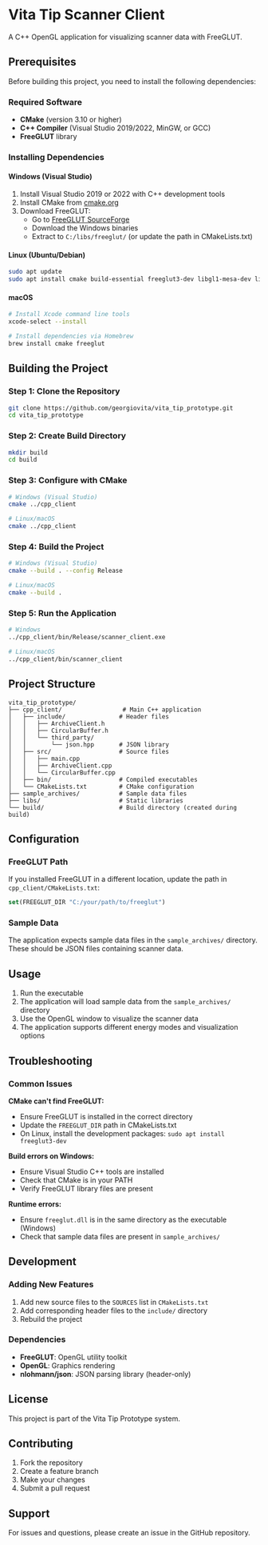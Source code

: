 # Vita Tip Scanner Client

A C++ OpenGL application for visualizing scanner data with FreeGLUT.

## Prerequisites

Before building this project, you need to install the following dependencies:

### Required Software
- **CMake** (version 3.10 or higher)
- **C++ Compiler** (Visual Studio 2019/2022, MinGW, or GCC)
- **FreeGLUT** library

### Installing Dependencies

#### Windows (Visual Studio)
1. Install Visual Studio 2019 or 2022 with C++ development tools
2. Install CMake from [cmake.org](https://cmake.org/download/)
3. Download FreeGLUT:
   - Go to [FreeGLUT SourceForge](https://sourceforge.net/projects/freeglut/)
   - Download the Windows binaries
   - Extract to `C:/libs/freeglut/` (or update the path in CMakeLists.txt)

#### Linux (Ubuntu/Debian)
```bash
sudo apt update
sudo apt install cmake build-essential freeglut3-dev libgl1-mesa-dev libglu1-mesa-dev
```

#### macOS
```bash
# Install Xcode command line tools
xcode-select --install

# Install dependencies via Homebrew
brew install cmake freeglut
```

## Building the Project

### Step 1: Clone the Repository
```bash
git clone https://github.com/georgiovita/vita_tip_prototype.git
cd vita_tip_prototype
```

### Step 2: Create Build Directory
```bash
mkdir build
cd build
```

### Step 3: Configure with CMake
```bash
# Windows (Visual Studio)
cmake ../cpp_client

# Linux/macOS
cmake ../cpp_client
```

### Step 4: Build the Project
```bash
# Windows (Visual Studio)
cmake --build . --config Release

# Linux/macOS
cmake --build .
```

### Step 5: Run the Application
```bash
# Windows
../cpp_client/bin/Release/scanner_client.exe

# Linux/macOS
../cpp_client/bin/scanner_client
```

## Project Structure

```
vita_tip_prototype/
├── cpp_client/                 # Main C++ application
│   ├── include/               # Header files
│   │   ├── ArchiveClient.h
│   │   ├── CircularBuffer.h
│   │   └── third_party/
│   │       └── json.hpp       # JSON library
│   ├── src/                   # Source files
│   │   ├── main.cpp
│   │   ├── ArchiveClient.cpp
│   │   └── CircularBuffer.cpp
│   ├── bin/                   # Compiled executables
│   └── CMakeLists.txt         # CMake configuration
├── sample_archives/           # Sample data files
├── libs/                      # Static libraries
└── build/                     # Build directory (created during build)
```

## Configuration

### FreeGLUT Path
If you installed FreeGLUT in a different location, update the path in `cpp_client/CMakeLists.txt`:

```cmake
set(FREEGLUT_DIR "C:/your/path/to/freeglut")
```

### Sample Data
The application expects sample data files in the `sample_archives/` directory. These should be JSON files containing scanner data.

## Usage

1. Run the executable
2. The application will load sample data from the `sample_archives/` directory
3. Use the OpenGL window to visualize the scanner data
4. The application supports different energy modes and visualization options

## Troubleshooting

### Common Issues

**CMake can't find FreeGLUT:**
- Ensure FreeGLUT is installed in the correct directory
- Update the `FREEGLUT_DIR` path in CMakeLists.txt
- On Linux, install the development packages: `sudo apt install freeglut3-dev`

**Build errors on Windows:**
- Ensure Visual Studio C++ tools are installed
- Check that CMake is in your PATH
- Verify FreeGLUT library files are present

**Runtime errors:**
- Ensure `freeglut.dll` is in the same directory as the executable (Windows)
- Check that sample data files are present in `sample_archives/`

## Development

### Adding New Features
1. Add new source files to the `SOURCES` list in `CMakeLists.txt`
2. Add corresponding header files to the `include/` directory
3. Rebuild the project

### Dependencies
- **FreeGLUT**: OpenGL utility toolkit
- **OpenGL**: Graphics rendering
- **nlohmann/json**: JSON parsing library (header-only)

## License

This project is part of the Vita Tip Prototype system.

## Contributing

1. Fork the repository
2. Create a feature branch
3. Make your changes
4. Submit a pull request

## Support

For issues and questions, please create an issue in the GitHub repository.
